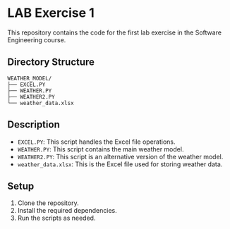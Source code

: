 # LAB Exercise 1
This repository contains the code for the first lab exercise in the Software Engineering course.

## Directory Structure
```
WEATHER_MODEL/
├── EXCEL.PY
├── WEATHER.PY
├── WEATHER2.PY
└── weather_data.xlsx
```

## Description
- `EXCEL.PY`: This script handles the Excel file operations.
- `WEATHER.PY`: This script contains the main weather model.
- `WEATHER2.PY`: This script is an alternative version of the weather model.
- `weather_data.xlsx`: This is the Excel file used for storing weather data.

## Setup
1. Clone the repository.
2. Install the required dependencies.
3. Run the scripts as needed.